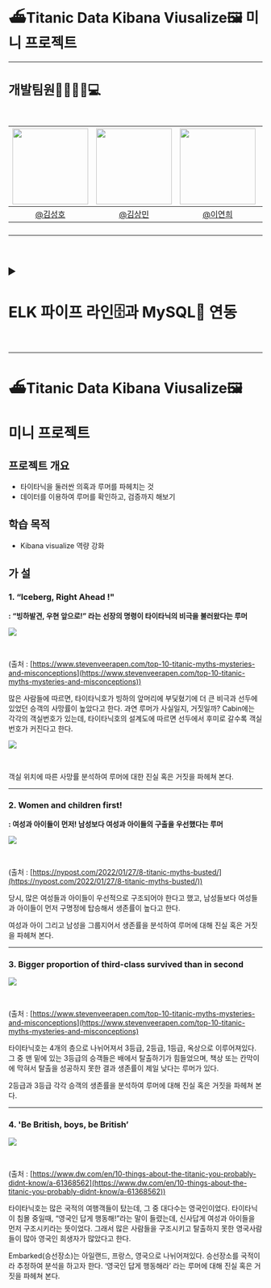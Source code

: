 # ⛴Titanic Data Kibana Viusalize🖼 미니 프로젝트
---
<h2 style="font-size: 25px;"> 개발팀원👨‍👨‍👧‍👦💻<br>
<br>

|<img src="https://avatars.githubusercontent.com/u/175369539?v=4" width="150" height="150"/>|<img src="https://avatars.githubusercontent.com/u/79312705?v=4" width="150" height="150"/>|<img src="https://avatars.githubusercontent.com/u/98442485?v=4" width="150" height="150"/>|<img src="https://avatars.githubusercontent.com/u/175371231?v=4" width="150" height="150"/>|
|:-:|:-:|:-:|:-:|
|[@김성호](https://github.com/castlhoo)|[@김상민](https://github.com/isshomin)|[@이연희](https://github.com/LeeYeonhee-00)|[@오재웅](https://github.com/ohwoong2)|
---
<br>


<details>
<summary> <h2 style="font-size: 30px;">ELK 파이프 라인🗄️과 MySQL🐬 연동</summary>
<br>


## 설치 🖥️

- 설치
    - JDK17, mysql 설치
    
    ```
    sudo apt update 
    sudo apt install jdk17 // jdk17 설치
    
    sudo apt install mysql-server // mysql 설치
    ```
    
    - mysql-connector, elasticsearch, logstash, kibana 설치
    
    ```
    wget https://dev.mysql.com/get/Downloads/Connector-J/mysql-connector-java-8.0.23.tar.gz
    tar -xzf mysql-connector-java-8.0.23.tar.gz
    //Mysql-connector 설치
    
    wget https://artifacts.elastic.co/downloads/elasticsearch/elasticsearch-7.11.1-linux-x86_64.tar.gz
    tar -xzf elasticsearch-7.11.1-linux-x86_64.tar.gz
    //elasticsearch 설치
    
    wget https://artifacts.elastic.co/downloads/logstash/logstash-7.11.1-linux-x86_64.tar.gz
    tar -xzf logstash-7.11.1-linux-x86_64.tar.gz
    //logstash 설치
    
    wget https://artifacts.elastic.co/downloads/kibana/kibana-7.11.1-linux-x86_64.tar.gz
    tar -xzf kibana-7.11.1-linux-x86_64.tar.gz
    //kibana 설치
    ```
    

## 설정 ⚙️

- 설정
    - elasticsearch/config/elasticsearch.yml 수정
    
  <p align="left"><img src="https://github.com/user-attachments/assets/436a8f3c-859a-4846-95dd-5cf891fc65ca"></p><br>
    
    - logstash 경로에 .conf파일 생성 후 수정
        
        ```
        touch titanic.conf
        vi titanic.conf
        ```
        ```
        input {
          jdbc {
            jdbc_driver_library => "/home/username/ELK/logstash-7.11.1/tools/mysql-connector-java-8.0.23/mysql-connector-java-8.0.23.jar"
            //mysql-connector 경로값 지정필수
            jdbc_driver_class => "com.mysql.cj.jdbc.Driver"
            jdbc_connection_string => "jdbc:mysql://localhost:3306/fisa"
            jdbc_user => "root"
            jdbc_password => "root"
            schedule => "* * * * *" # 매 분마다 실행
            statement => "SELECT * FROM titanic_raw"
          }
        filter {
          if [cabin] {
                    grok {
                      match => { "cabin" => "(?<first_cabin>^[^\s]+)" }
                    }
                    grok {
                      match => { "first_cabin" => "^[A-Za-z]*(?<cabin_number>\d+)" }
                                  remove_field => ["first_cabin"]
                    }
                    mutate {
                          convert => { "cabin_number" => "integer" }
                    }
          }
        }
        output {
          elasticsearch {
            hosts => ["http://localhost:9200"]
            index => "titanic"
        #    document_id => "%{id}" # primary key로 사용할 필드
          }
        }
        ```
        
<p align="left"><img src="https://github.com/user-attachments/assets/cca96ee4-c9b8-44ac-87f5-5985ef0556ee"></p><br>
        
    - kibana/config/kibana.yml  [server.host](http://server.host): 0.0.0.0 추가
        
  <p align="left"><img src="https://github.com/user-attachments/assets/1a2d39fa-13e7-4721-a75d-ba5bd550dc91"></p><br>

    
    - Mysql 접속 후 root 계정 비밀번호 설정
        
        ```
        sudo mysql -u root -p
        (enter)
        
        show databases;
        
        alter user 'root'@'localhost' identified with mysql_native_password by 'root';
        
        //재실행
        exit
        sudo mysql -u root -p
        root
        ```
- virtualBox port-forwarding 추가

  <br>
    
<p align="left"><img src="https://github.com/user-attachments/assets/1cf46606-115d-41f9-9d31-c84d4a86ebfb"></p><br>

    

## 실행 🔎

- 실행
    - elasticsearch 실행
        
        ```
        ./elasticsearch
        ```
        <p align="left"><img src="https://github.com/user-attachments/assets/61029f95-5a99-4c54-8990-eb6806d1d0c7"></p><br>
        
    - logstash 실행
        
        ```
        ./logstash -f ../logstash.conf
        ```

        <p align="left"><img src="https://github.com/user-attachments/assets/e2ee91a9-1601-4e97-975e-85f7be44014b"></p><br>
    
    - kibana 실행
        
        ```
        ./kibana
        ```
        <p align="left"><img src="https://github.com/user-attachments/assets/00f37546-0511-4560-8ae2-eeef9c5e1044"></p><br>
        

## 확인 ☑️

- Multi Elasticsearch Head 에서 연동이 되었는지 확인😎😎
  
 <p align="left"><img src="https://github.com/user-attachments/assets/a7a59970-b765-4754-b1cc-ba14403d3749"></p><br>

</details>

---
# ⛴Titanic Data Kibana Viusalize🖼

# 미니 프로젝트

## 프로젝트 개요

- 타이타닉을 둘러싼 의혹과 루머를 파헤치는 것
- 데이터를 이용하여 루머를 확인하고, 검증까지 해보기

## 학습 목적

 - Kibana visualize 역량 강화

## 가 설

### **1. “Iceberg, Right Ahead !"**

**: “빙하발견, 우현 앞으로!” 라는 선장의 명령이 타이타닉의 비극을 불러왔다는 루머**

<p align="left"><img src="https://github.com/user-attachments/assets/0b69dcb1-7c84-4d10-86e6-aaea66e89366"></p><br>

(출처 : [https://www.stevenveerapen.com/top-10-titanic-myths-mysteries-and-misconceptions](https://www.stevenveerapen.com/top-10-titanic-myths-mysteries-and-misconceptions))

많은 사람들에 따르면, 타이타닉호가 빙하의 앞머리에 부딫혔기에 더 큰 비극과 선두에 있었던 승객의 사망률이 높았다고 한다. 과연 루머가 사실일지, 거짓일까? Cabin에는 각각의 객실번호가 있는데, 타이타닉호의 설계도에 따르면 선두에서 후미로 갈수록 객실번호가 커진다고 한다. 

<p align="left"><img src="https://github.com/user-attachments/assets/468acf75-91ca-4677-8222-d1ed9be290b6"></p><br>

객실 위치에 따른 사망률 분석하여 루머에 대한 진실 혹은 거짓을 파헤쳐 본다.

---

### 2. Women and children first!

**: 여성과 아이들이 먼저! 남성보다 여성과 아이들의 구출을 우선했다는 루머**

<p align="left"><img src="https://github.com/user-attachments/assets/739b7ca0-2e1c-402b-90fc-d19ae949f6ec"></p><br>

(출처 : [https://nypost.com/2022/01/27/8-titanic-myths-busted/](https://nypost.com/2022/01/27/8-titanic-myths-busted/))

당시, 많은 여성들과 아이들이 우선적으로 구조되어야 한다고 했고, 남성들보다 여성들과 아이들이 먼저 구명정에 탑승해서 생존률이 높다고 한다. 

여성과 아이 그리고 남성을 그룹지어서 생존률을 분석하여 루머에 대해 진실 혹은 거짓을 파헤쳐 본다.

---

### 3. Bigger proportion of third-class survived than in second

<p align="left"><img src="https://github.com/user-attachments/assets/b630d358-8248-4980-a4ea-16ad1ff6333f"></p><br>

(출처 : [https://www.stevenveerapen.com/top-10-titanic-myths-mysteries-and-misconceptions](https://www.stevenveerapen.com/top-10-titanic-myths-mysteries-and-misconceptions)

타이타닉호는 4개의 층으로 나뉘어져서 3등급, 2등급, 1등급, 옥상으로 이루어져있다. 그 중 맨 밑에 있는 3등급의 승객들은 배에서 탈출하기가 힘들었으며, 책상 또는 칸막이에 막혀서 탈출을 성공하지 못한 결과 생존률이 제일 낮다는 루머가 있다. 

2등급과 3등급 각각 승객의 생존률을 분석하여 루머에 대해 진실 혹은 거짓을 파헤쳐 본다. 

---

### 4. 'Be British, boys, be British’

<p align="left"><img src="https://github.com/user-attachments/assets/207fb1c9-9c81-42ac-ae0a-cbd8465d150f"></p><br>

(출처 : [https://www.dw.com/en/10-things-about-the-titanic-you-probably-didnt-know/a-61368562](https://www.dw.com/en/10-things-about-the-titanic-you-probably-didnt-know/a-61368562))

타이타닉호는 많은 국적의 여행객들이 탔는데, 그 중 대다수는 영국인이었다. 타이타닉이 침몰 중일때, “영국인 답게 행동해!”라는 말이 들렸는데, 신사답게 여성과 아이들을 먼저 구조시키라는 뜻이었다. 그래서 많은 사람들을 구조시키고 탈출하지 못한 영국사람들이 많아 영국인 희생자가 많았다고 한다. 

Embarked(승선장소)는 아일랜드, 프랑스, 영국으로 나뉘어져있다. 승선장소를 국적이라 추정하여 분석을 하고자 한다. ‘영국인 답게 행동해라’ 라는 루머에 대해 진실 혹은 거짓을 파헤쳐 본다.
